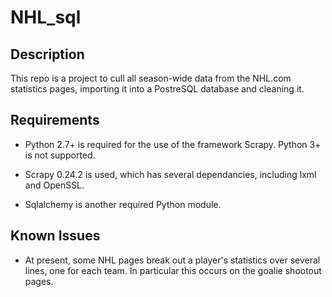 NHL_sql
=======

Description
-----------

This repo is a project to cull all season-wide data from the NHL.com statistics pages, importing it into a PostreSQL database and cleaning it.

Requirements
------------

* Python 2.7+ is required for the use of the framework Scrapy. Python 3+ is not supported.

* Scrapy 0.24.2 is used, which has several dependancies, including lxml and OpenSSL.

* Sqlalchemy is another required Python module.

Known Issues
------------

* At present, some NHL pages break out a player's statistics over several lines, one for each team.  In particular this occurs on the goalie shootout pages.
